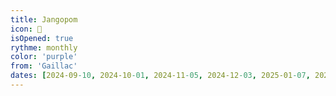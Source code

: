 ```yaml
---
title: Jangopom
icon: 🍎
isOpened: true
rythme: monthly
color: 'purple'
from: 'Gaillac'
dates: [2024-09-10, 2024-10-01, 2024-11-05, 2024-12-03, 2025-01-07, 2025-02-04]
---
```

